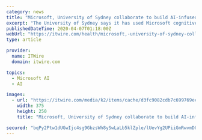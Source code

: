 ```yaml
---
category: news
title: "Microsoft, University of Sydney collaborate to build AI-infused Corona chatbot"
excerpt: "The University of Sydney says it has used Microsoft cognitive services to build an AI-infused bot in “double-quick time” that responds to student enquiries about COVID-19 and provides instant answers to many of their questions. According to Microsoft, the bot has been tackling between 200 and 400 individual student inquiries daily ..."
publishedDateTime: 2020-04-07T01:18:00Z
webUrl: "https://itwire.com/health/microsoft,-university-of-sydney-collaborate-to-build-ai-infused-corona-chatbot.html"
type: article

provider:
  name: ITWire
  domain: itwire.com

topics:
  - Microsoft AI
  - AI

images:
  - url: "https://itwire.com/media/k2/items/cache/d3fc9082cdb7c699769ec4932d2f1b6f_M.jpg"
    width: 375
    height: 250
    title: "Microsoft, University of Sydney collaborate to build AI-infused Corona chatbot"

secured: "bqPy2Ptw1dUGwIjc4sg9GbzsWh8ySwLaLb5klZple/lUevYg2UPiiGmRwvmDUnv1TqoBfUWV7Vj5rL6Z9RJ2KjwkmUX7YqseLmWRiKnmTtn7+273nnUiFGgzNDAiF9SuhmwOrgyDwpv+PYPbV4bJe329xmePhjb1fT3F0qrW5NrU70HeHRGrJ+r10AyKfTiRfZan7+qUDcBpmgSM+xLb89vOyhtUNtWsLmTjhtvjRcl9HswaYgiN0w3AIGHlUuszxNRUJWwfCboOqgM7zaW6ePfOjOA0CBTJhWKXiX3BDnf1FD113wxin5ABIQ8kM1pE;2bqdHHvI4oOf/J9zIy3/cA=="
---
```


